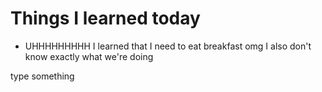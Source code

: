 # Things I learned today 
- UHHHHHHHHH I learned that I need to eat breakfast omg 
I also don't know exactly what we're doing 

<head>
</head>

<body>
    <p> type something
    